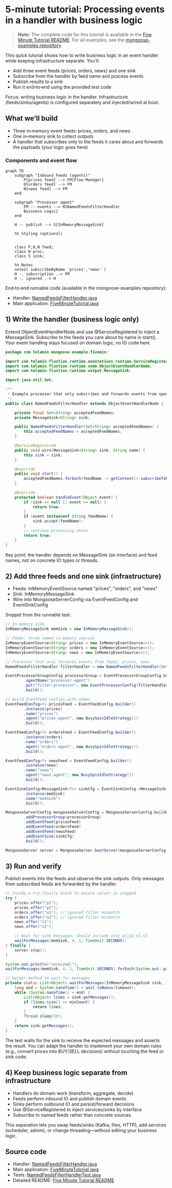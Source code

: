 # 5‑minute tutorial: Processing events in a handler with business logic

> **Note:** The complete code for this tutorial is available in the [Five Minute Tutorial README](https://github.com/telaminai/mongoose-examples/tree/main/getting-started/five-minute-tutorial).
> For all examples, see the [mongoose-examples repository](https://github.com/telaminai/mongoose-examples/).

This quick tutorial shows how to write business logic in an event handler while keeping infrastructure separate. You’ll:

- Add three event feeds (prices, orders, news) and one sink
- Subscribe from the handler by feed name and process events
- Publish results to a sink
- Run it end‑to‑end using the provided test code

Focus: writing business logic in the handler. Infrastructure (feeds/sinks/agents) is configured separately and
injected/wired at boot.

## What we’ll build

- Three in‑memory event feeds: prices, orders, and news
- One in‑memory sink to collect outputs
- A handler that subscribes only to the feeds it cares about and forwards the payloads (your logic goes here)

### Components and event flow

```mermaid
graph TD
    subgraph "Inbound Feeds (agents)"
        P[prices feed] --> FM[Flow Manager]
        O[orders feed] --> FM
        N[news feed] --> FM
    end

    subgraph "Processor agent"
        FM -- events --> H[NamedFeedsFilterHandler 
        Business Logic]
    end

    H -- publish --> S[InMemoryMessageSink]

    %% Styling (optional)


    class P,O,N feed;
    class H proc;
    class S sink;

    %% Notes
    note1( subscribeByName 'prices','news' )
    H -. subscription .-> FM
    O -. ignored .-> H
```

End‑to‑end runnable code (available in the mongoose-examples repository):

* Handler: [NamedFeedsFilterHandler.java](https://github.com/telaminai/mongoose-examples/blob/main/getting-started/five-minute-tutorial/src/main/java/com/telamin/mongoose/example/fivemin/NamedFeedsFilterHandler.java)
* Main application: [FiveMinuteTutorial.java](https://github.com/telaminai/mongoose-examples/blob/main/getting-started/five-minute-tutorial/src/main/java/com/telamin/mongoose/example/fivemin/FiveMinuteTutorial.java)

## 1) Write the handler (business logic only)

Extend ObjectEventHandlerNode and use @ServiceRegistered to inject a MessageSink<String>. Subscribe to the feeds you
care about by name in start(). Your event handling stays focused on domain logic; no IO code here.

```java
package com.telamin.mongoose.example.fivemin;

import com.telamin.fluxtion.runtime.annotations.runtime.ServiceRegistered;
import com.telamin.fluxtion.runtime.node.ObjectEventHandlerNode;
import com.telamin.fluxtion.runtime.output.MessageSink;

import java.util.Set;

/**
 * Example processor that only subscribes and forwards events from specific named EventFeeds.
 */
public class NamedFeedsFilterHandler extends ObjectEventHandlerNode {

    private final Set<String> acceptedFeedNames;
    private MessageSink<String> sink;

    public NamedFeedsFilterHandler(Set<String> acceptedFeedNames) {
        this.acceptedFeedNames = acceptedFeedNames;
    }

    @ServiceRegistered
    public void wire(MessageSink<String> sink, String name) {
        this.sink = sink;
    }

    @Override
    public void start() {
        acceptedFeedNames.forEach(feedName -> getContext().subscribeToNamedFeed(feedName));
    }

    @Override
    protected boolean handleEvent(Object event) {
        if (sink == null || event == null) {
            return true;
        }
        if (event instanceof String feedName) {
            sink.accept(feedName);
        }
        // continue processing chain
        return true;
    }
}
```

Key point: the handler depends on MessageSink<String> (an interface) and feed names, not on concrete IO types or
threads.

## 2) Add three feeds and one sink (infrastructure)

- Feeds: InMemoryEventSource<String> named "prices", "orders", and "news"
- Sink: InMemoryMessageSink
- Wire into MongooseServerConfig via EventFeedConfig and EventSinkConfig

Snippet from the runnable test:

```java
// In-memory sink
InMemoryMessageSink memSink = new InMemoryMessageSink();

// Feeds: three named in-memory sources
InMemoryEventSource<String> prices = new InMemoryEventSource<>();
InMemoryEventSource<String> orders = new InMemoryEventSource<>();
InMemoryEventSource<String> news = new InMemoryEventSource<>();

// Processor that only forwards events from feeds: prices, news
NamedFeedsFilterHandler filterHandler = new NamedFeedsFilterHandler(Set.of("prices", "news"));

EventProcessorGroupConfig processorGroup = EventProcessorGroupConfig.builder()
        .agentName("processor-agent")
        .put("filter-processor", new EventProcessorConfig(filterHandler))
        .build();

// Build EventFeed configs with names
EventFeedConfig<?> pricesFeed = EventFeedConfig.builder()
        .instance(prices)
        .name("prices")
        .agent("prices-agent", new BusySpinIdleStrategy())
        .build();

EventFeedConfig<?> ordersFeed = EventFeedConfig.builder()
        .instance(orders)
        .name("orders")
        .agent("orders-agent", new BusySpinIdleStrategy())
        .build();

EventFeedConfig<?> newsFeed = EventFeedConfig.builder()
        .instance(news)
        .name("news")
        .agent("news-agent", new BusySpinIdleStrategy())
        .build();

EventSinkConfig<MessageSink<?>> sinkCfg = EventSinkConfig.<MessageSink<?>>builder()
        .instance(memSink)
        .name("memSink")
        .build();

MongooseServerConfig mongooseServerConfig = MongooseServerConfig.builder()
        .addProcessorGroup(processorGroup)
        .addEventFeed(pricesFeed)
        .addEventFeed(ordersFeed)
        .addEventFeed(newsFeed)
        .addEventSink(sinkCfg)
        .build();

MongooseServer server = MongooseServer.bootServer(mongooseServerConfig);
```


## 3) Run and verify

Publish events into the feeds and observe the sink outputs. Only messages from subscribed feeds are forwarded by the
handler.

```java
// Inside a try-finally block to ensure server is stopped
try {
    prices.offer("p1");
    prices.offer("p2");
    orders.offer("o1"); // ignored filter mismatch
    orders.offer("o2"); // ignored filter mismatch
    news.offer("n1");
    news.offer("n2");

    // Wait for sink messages; should include only p1,p2,n1,n2
    waitForMessages(memSink, 4, 1, TimeUnit.SECONDS);
} finally {
    server.stop();
}

System.out.println("received:");
waitForMessages(memSink, 4, 1, TimeUnit.SECONDS).forEach(System.out::println);

// Helper method to wait for messages
private static List<Object> waitForMessages(InMemoryMessageSink sink, int minCount, long timeout, TimeUnit unit) throws Exception {
    long end = System.nanoTime() + unit.toNanos(timeout);
    while (System.nanoTime() < end) {
        List<Object> lines = sink.getMessages();
        if (lines.size() >= minCount) {
            return lines;
        }
        Thread.sleep(50);
    }
    return sink.getMessages();
}
```

The test waits for the sink to receive the expected messages and asserts the result. You can adapt the handler to
implement your own domain rules (e.g., convert prices into BUY/SELL decisions) without touching the feed or sink code.

## 4) Keep business logic separate from infrastructure

- Handlers do domain work (transform, aggregate, decide)
- Feeds perform inbound IO and publish domain events
- Sinks perform outbound IO and persist/forward decisions
- Use @ServiceRegistered to inject services/sinks by interface
- Subscribe to named feeds rather than concrete sources

This separation lets you swap feeds/sinks (Kafka, files, HTTP), add services (scheduler, admin), or change
threading—without editing your business logic.

## Source code

* Handler: [NamedFeedsFilterHandler.java](https://github.com/telaminai/mongoose-examples/blob/main/getting-started/five-minute-tutorial/src/main/java/com/telamin/mongoose/example/fivemin/NamedFeedsFilterHandler.java)
* Main application: [FiveMinuteTutorial.java](https://github.com/telaminai/mongoose-examples/blob/main/getting-started/five-minute-tutorial/src/main/java/com/telamin/mongoose/example/fivemin/FiveMinuteTutorial.java)
* Tests: [NamedFeedsFilterHandlerTest.java](https://github.com/telaminai/mongoose-examples/blob/main/getting-started/five-minute-tutorial/src/test/java/com/telamin/mongoose/example/fivemin/NamedFeedsFilterHandlerTest.java)
* Detailed README: [Five Minute Tutorial README](https://github.com/telaminai/mongoose-examples/blob/main/getting-started/five-minute-tutorial/README.md)
